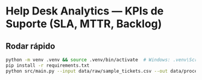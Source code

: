 # Help Desk Analytics — KPIs de Suporte (SLA, MTTR, Backlog)
## Rodar rápido
```bash
python -m venv .venv && source .venv/bin/activate  # Windows: .venv\Scripts\activate
pip install -r requirements.txt
python src/main.py --input data/raw/sample_tickets.csv --out data/processed/kpis.json
```
